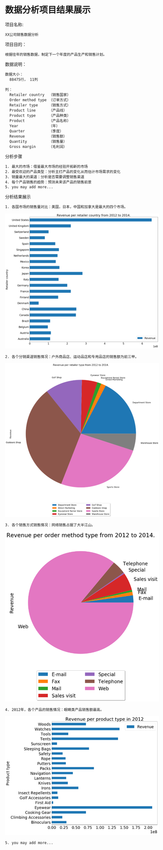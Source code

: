 # 数据分析项目结果展示

  项目名称: 
    
    XX公司销售数据分析


  项目目的：
    
    根据往年的销售数据，制定下一个年度的产品生产和销售计划。
    
    
  数据说明：
  
    数据大小：
      88475行， 11列
    
    列：
      Retailer country  （销售国家）
      Order method type （订单方式）
      Retailer type     （销售方式）
      Product line      （产品线）
      Product type      （产品种类）
      Product           （产品名称）      
      Year              （年）
      Quarter           （季度）
      Revenue           （销售额）
      Quantity          （销售量）
      Gross margin      （毛利润）
      
      
  分析步骤
    
    1. 最大的市场：借鉴最大市场的经验开拓新的市场
    2. 最受欢迎的产品类型：分析主打产品的变化从而估计市场需求的变化
    3. 销量最大的渠道：分析是否需要调整销售渠道
    4. 每个产品销售的趋势：预测未来该产品的销售前景
    5. you may add more...
    
    
  分析结果展示
  
    1. 各国市场的销售量对比：美国，日本，中国和加拿大是最大的四个市场。
 ![image](https://github.com/mugiwalaluffy/data_class_demo_1/raw/master/images/revenue_country.png)
 
    2. 各个分销渠道销售情况：户外商品店、运动品店和专用品店的销售额为前三甲。
  ![image](https://github.com/mugiwalaluffy/data_class_demo_1/raw/master/images/revenue_retailertype.png)
    
    3. 各个销售方式销售情况：网络销售占据了大半江山。
  ![image](https://github.com/mugiwalaluffy/data_class_demo_1/raw/master/images/revenue_ordermethodtype.png)
    
    4. 2012年，各个产品的销售情况：眼睛类产品销售额最高。
  ![image](https://github.com/mugiwalaluffy/data_class_demo_1/raw/master/images/revenue_producttype_2012.png)
  
    5. you may add more...
    
